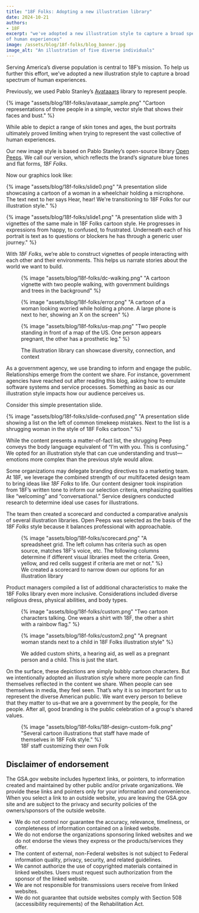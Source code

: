 ```yaml
---
title: "18F Folks: Adopting a new illustration library"
date: 2024-10-21
authors:
- 18F
excerpt: "we've adopted a new illustration style to capture a broad spectrum
of human experiences"
image: /assets/blog/18f-folks/blog_banner.jpg
image_alt: "An illustration of five diverse individuals"
---
```


Serving America’s diverse population is central to 18F’s mission. To help us
further this effort, we’ve adopted a new illustration style to capture a broad
spectrum of human experiences.

Previously, we used Pablo Stanley’s <a
href="https://blush.design/collections/rChdrB8vX8xQJunpDPp8/avatars">Avataaars</a>
library to represent people.

{% image "assets/blog/18f-folks/avataaar_sample.png" "Cartoon representations of three people in a simple, vector style that shows their faces and bust." %}

While able to depict a range of skin tones and ages, the bust portraits
ultimately proved limiting when trying to represent the vast collective of
human experiences.

Our new image style is based on Pablo Stanley’s open-source library <a
href="https://www.openpeeps.com/">Open Peeps</a>. We call our version, which
reflects the brand’s signature blue tones and flat forms, <em>18F Folks</em>.

Now our graphics look like:

{% image "assets/blog/18f-folks/slide0.png" "A presentation slide showcasing a cartoon of a woman in a wheelchair holding a microphone. The text next to her says Hear, hear! We're transitioning to 18F Folks for our illustration style." %}

{% image "assets/blog/18f-folks/slide1.png" "A presentation slide with 3 vignettes of the same male in 18F Folks cartoon style. He progresses in expressions from happy, to confused, to frustrated.  Underneath each of his portrait is text as to questions or blockers he has through a generic user journey." %}

With <em>18F Folks</em>, we’re able to construct vignettes of people interacting with
each other and their environments. This helps us narrate stories about the
world we want to build.

<figure>

{% image "assets/blog/18f-folks/dc-walking.png" "A cartoon vignette with two people walking, with government buildings and trees in the background" %}

{% image "assets/blog/18f-folks/error.png" "A cartoon of a woman looking worried while holding a phone. A large phone is next to her, showing an X on the screen" %}

{% image "assets/blog/18f-folks/us-map.png" "Two people standing in front of a map of the US. One person appears pregnant, the other has a prosthetic leg." %}
  <figcaption>The illustration library can showcase diversity, connection, and context</figcaption>
</figure>

As a government agency, we use branding to inform and engage the public.
Relationships emerge from the content we share. For instance, government
agencies have reached out after reading this blog, asking how to emulate
software systems and service processes. Something as basic as our illustration
style impacts how our audience perceives us.

Consider this simple presentation slide.

{% image "assets/blog/18f-folks/slide-confused.png" "A presentation slide showing a list on the left of common timekeep mistakes. Next to the list is a shrugging woman in the style of 18F Folks cartoon." %}

While the content presents a matter-of-fact list, the shrugging Peep conveys
the body language equivalent of “I’m with you. This is confusing.” We opted
for an illustration style that can cue understanding and trust—emotions more
complex than the previous style would allow.

Some organizations may delegate branding directives to a marketing team.  At
18F, we leverage the combined strength of our multifaceted design team to
bring ideas like <em>18F Folks</em> to life. Our content designer took inspiration from
18F’s written tone to inform our selection criteria, emphasizing qualities
like “welcoming” and “conversational.” Service designers conducted research to
determine ideal use cases for illustrations. 

The team then created a scorecard and conducted a comparative analysis of
several illustration libraries. Open Peeps was selected as the basis of the
<em>18F Folks</em> style because it balances professional with approachable.

<figure>
{% image "assets/blog/18f-folks/scorecard.png" "A spreadsheet grid. The left column has criteria such as open source, matches 18F's voice, etc. The following columns determine if different visual libraries meet the criteria.  Green, yellow, and red cells suggest if criteria are met or not." %}

<figcaption>We created a scorecard to narrow down our options for an
illustration library</figcaption>
</figure>

Product managers compiled a list of additional characteristics to make the 18F
Folks library even more inclusive. Considerations included diverse religious
dress, physical abilities, and body types.

<figure>
{% image "assets/blog/18f-folks/custom.png" "Two cartoon characters talking.  One wears a shirt with 18F, the other a shirt with a rainbow flag." %}

{% image "assets/blog/18f-folks/custom2.png" "A pregnant woman stands next to a child in 18F Folks illustration style" %}

<figcaption>
We added custom shirts, a hearing aid, as well as a pregnant person and a
child. This is just the start.
</figcaption>
</figure>

On the surface, these depictions are simply bubbly cartoon characters. But we
intentionally adopted an illustration style where more people can find
themselves reflected in the content we share. When people can see themselves
in media, they feel seen. That’s why it is so important for us to represent
the diverse American public. We want every person to believe that they matter
to us–that we are a government by the people, for the people. After all, good
branding is the public celebration of a group's shared values.

<figure>
{% image "assets/blog/18f-folks/18f-design-custom-folk.png" "Several cartoon illustrations that staff have made of themselves in 18F Folk style." %}

<figcaption>
18F staff customizing their own Folk
</figcaption>
</figure>

## Disclaimer of endorsement

The GSA.gov website includes hypertext links, or pointers, to information
created and maintained by other public and/or private organizations. We
provide these links and pointers only for your information and convenience.
When you select a link to an outside website, you are leaving the GSA.gov site
and are subject to the privacy and security policies of the owners/sponsors of
the outside website.

- We do not control nor guarantee the accuracy, relevance, timeliness, or
  completeness of information contained on a linked website.
- We do not endorse the organizations sponsoring linked websites and we do not
  endorse the views they express or the products/services they offer.
- The content of external, non-Federal websites is not subject to Federal
  information quality, privacy, security, and related guidelines.
- We cannot authorize the use of copyrighted materials contained in linked
  websites. Users must request such authorization from the sponsor of the linked
  website.
- We are not responsible for transmissions users receive from linked websites.
- We do not guarantee that outside websites comply with Section 508
  (accessibility requirements) of the Rehabilitation Act.


